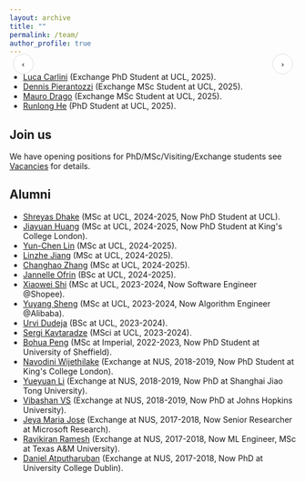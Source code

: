 ```yaml
---
layout: archive
title: ""
permalink: /team/
author_profile: true
---
```


<!-- ![My team](/images/team_ucl.jpeg) -->
<!-- Hero slider -->
<div id="hero-slider" style="max-width:1100px;margin:0 auto;position:relative;">
  <!-- image -->
  <a id="slide-link" href="#" target="_blank" rel="noopener" style="display:block;text-decoration:none;">
    <img id="slide-img" alt="" style="width:100%;height:auto;display:block;border-radius:10px;">
  </a>

  <!-- caption -->
  <div id="slide-caption" style="text-align:center;font-size:16px;line-height:1.35;margin-top:8px;"></div>

  <!-- arrows -->
  <button id="slide-prev" aria-label="Previous"
          style="position:absolute;left:6px;top:45%;transform:translateY(-50%);
                 width:36px;height:36px;border:1px solid #ddd;border-radius:50%;
                 background:#fff;cursor:pointer;">‹</button>

  <button id="slide-next" aria-label="Next"
          style="position:absolute;right:6px;top:45%;transform:translateY(-50%);
                 width:36px;height:36px;border:1px solid #ddd;border-radius:50%;
                 background:#fff;cursor:pointer;">›</button>

  <!-- dots -->
  <div id="slide-dots" style="text-align:center;margin-top:10px;"></div>
</div>

<!-- Load the slider JS (cache-busted for GitHub Pages) -->
<script src="{{ '/assets/js/slider.js?v=' | append: site.github.build_revision | relative_url }}"></script>

* [Luca Carlini](https://www.linkedin.com/in/luca-carlini-italy/) (Exchange PhD Student at UCL, 2025).
* [Dennis Pierantozzi](https://www.linkedin.com/in/dennispierantozzi/) (Exchange MSc Student at UCL, 2025).
* [Mauro Drago](https://www.linkedin.com/in/maurodrago/) (Exchange MSc Student at UCL, 2025).
* [Runlong He](https://www.linkedin.com/in/runlong-he-3a05342a7/) (PhD Student at UCL, 2025).


Join us
------
We have opening positions for PhD/MSc/Visiting/Exchange students see [Vacancies](https://mobarakol.github.io/vacancies/) for details.


Alumni
------
* [Shreyas Dhake](https://www.linkedin.com/in/shreyas-dhake-074ab6220/) (MSc at UCL, 2024-2025, Now PhD Student at UCL).
* [Jiayuan Huang](https://www.linkedin.com/in/jiayuan-huang-070a1b33a/) (MSc at UCL, 2024-2025, Now PhD Student at King's College London).
* [Yun-Chen Lin](https://www.linkedin.com/in/yunchen-lin/) (MSc at UCL, 2024-2025).
* [Linzhe Jiang](https://github.com/linzhe001) (MSc at UCL, 2024-2025).
* [Changhao Zhang](https://github.com/MOYF-beta) (MSc at UCL, 2024-2025).
* [Jannelle Ofrin](https://www.linkedin.com/in/jannelleofrin/) (BSc at UCL, 2024-2025).
* [Xiaowei Shi](https://xiaowshi.github.io/) (MSc at UCL, 2023-2024, Now Software Engineer @Shopee).
* [Yuyang Sheng](https://github.com/YuyangSheng/) (MSc at UCL, 2023-2024, Now Algorithm Engineer @Alibaba).
* [Urvi Dudeja](https://github.com/dudeurv) (BSc at UCL, 2023-2024).
* [Sergi Kavtaradze](https://www.linkedin.com/in/sergi-kavtaradze-2762b9200/) (MSci at UCL, 2023-2024).
* [Bohua Peng](https://scholar.google.co.uk/citations?hl=hr&user=FCN66LoAAAAJ&hl=en) (MSc at Imperial, 2022-2023, Now PhD Student at University of Sheffield).
* [Navodini Wijethilake](https://scholar.google.com/citations?user=STvTJhYAAAAJ&hl=en) (Exchange at NUS, 2018-2019, Now PhD Student at King's College London).
* [Yueyuan Li](https://github.com/SCP-CN-001) (Exchange at NUS, 2018-2019, Now PhD at Shanghai Jiao Tong University).
* [Vibashan VS](https://vibashan.github.io/) (Exchange at NUS, 2018-2019, Now PhD at Johns Hopkins University).
* [Jeya Maria Jose](https://jeya-maria-jose.github.io/research/) (Exchange at NUS, 2017-2018, Now Senior Researcher at Microsoft Research).
* [Ravikiran Ramesh](https://www.linkedin.com/in/ravikiran259/) (Exchange at NUS, 2017-2018, Now ML Engineer, MSc at Texas A&M University).
* [Daniel Atputharuban](https://scholar.google.com/citations?user=hXlQYEMAAAAJ&hl=en) (Exchange at NUS, 2017-2018, Now PhD at University College Dublin).


